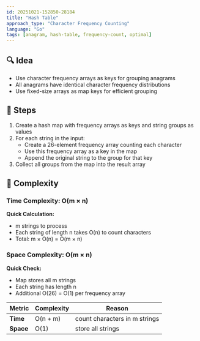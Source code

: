 ```yaml
---
id: 20251021-152850-28184
title: "Hash Table"
approach_type: "Character Frequency Counting"
language: "Go"
tags: [anagram, hash-table, frequency-count, optimal]
---
```


## 🔍 Idea
* Use character frequency arrays as keys for grouping anagrams
* All anagrams have identical character frequency distributions
* Use fixed-size arrays as map keys for efficient grouping

## 🧩 Steps
1. Create a hash map with frequency arrays as keys and string groups as values
2. For each string in the input:
   - Create a 26-element frequency array counting each character
   - Use this frequency array as a key in the map
   - Append the original string to the group for that key
3. Collect all groups from the map into the result array

## 🧮 Complexity

### Time Complexity: O(m × n)
**Quick Calculation:**
- m strings to process
- Each string of length n takes O(n) to count characters
- Total: m × O(n) = O(m × n)

### Space Complexity: O(m × n)
**Quick Check:**
- Map stores all m strings
- Each string has length n
- Additional O(26) = O(1) per frequency array

| Metric  |  Complexity | Reason |
|---------|-------------|--------|
| **Time**  | O(n + m) | count characters in m strings |
| **Space** | O(1) | store all strings |
